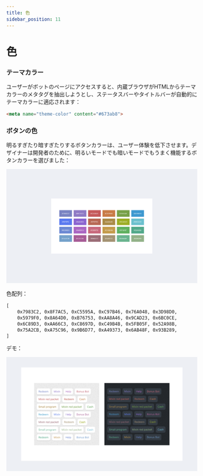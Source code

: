 ```yaml
---
title: 色
sidebar_position: 11
---
```


# 色

### テーマカラー

ユーザーがボットのページにアクセスすると、内蔵ブラウザがHTMLからテーマカラーのメタタグを抽出しようとし、ステータスバーやタイトルバーが自動的にテーマカラーに適応されます：

```html
<meta name="theme-color" content="#673ab8">
```

### ボタンの色


明るすぎたり暗すぎたりするボタンカラーは、ユーザー体験を低下させます。デザイナーは開発者のために、明るいモードでも暗いモードでもうまく機能するボタンカラーを選びました：

![Button Colors](./color-app-button.png)

色配列：

```
[
    0x7983C2, 0x8F7AC5, 0xC5595A, 0xC97B46, 0x76A048, 0x3D98D0,
    0x5979F0, 0x8A64D0, 0xB76753, 0xAA8A46, 0x9CAD23, 0x6BC0CE,
    0x6C89D3, 0xAA66C3, 0xC8697D, 0xC49B4B, 0x5FB05F, 0x52A98B,
    0x75A2CB, 0xA75C96, 0x9B6D77, 0xA49373, 0x6AB48F, 0x93B289,
]
```

デモ：

![Button Demo](./color-app-button-preview.png)
